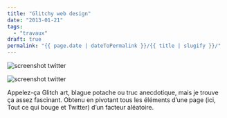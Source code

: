 ```yaml
---
title: "Glitchy web design"
date: "2013-01-21"
tags:
  - "travaux"
draft: true
permalink: "{{ page.date | dateToPermalink }}/{{ title | slugify }}/"
---
```


![screenshot twitter](/assets/images/tumblr_mgyniqmRhc1s2ha81o1_12801.png)

![screenshot twitter](/assets/images/tumblr_mgyniqmRhc1s2ha81o2_12801.png)

Appelez-ça Glitch art, blague potache ou truc anecdotique, mais je trouve ça assez fascinant. Obtenu en pivotant tous les éléments d’une page (ici, Tout ce qui bouge et Twitter) d’un facteur aléatoire.
